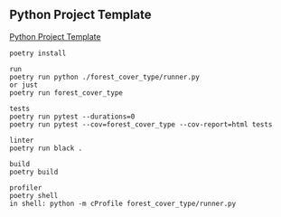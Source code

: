 ## Python Project Template

[Python Project Template](https://github.com/MislavJaksic/Python-Project-Template)


```
poetry install

run
poetry run python ./forest_cover_type/runner.py
or just
poetry run forest_cover_type

tests
poetry run pytest --durations=0
poetry run pytest --cov=forest_cover_type --cov-report=html tests

linter
poetry run black .

build
poetry build

profiler
poetry shell
in shell: python -m cProfile forest_cover_type/runner.py


```
